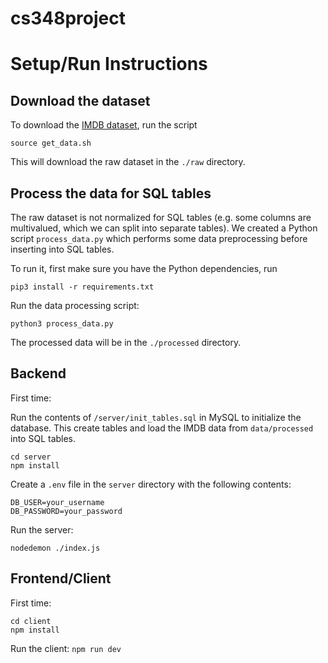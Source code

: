 # cs348project

# Setup/Run Instructions

## Download the dataset

To download the [IMDB dataset](https://www.imdb.com/interfaces/), run the script
```
source get_data.sh
```
This will download the raw dataset in the `./raw` directory. 

## Process the data for SQL tables

The raw dataset is not normalized for SQL tables (e.g. some columns are multivalued, which we can split into separate tables). We created a Python script `process_data.py` which performs some data preprocessing before inserting into SQL tables.

To run it, first make sure you have the Python dependencies, run 
```
pip3 install -r requirements.txt
```

Run the data processing script:
```
python3 process_data.py
```
The processed data will be in the `./processed` directory.


## Backend

First time:

Run the contents of `/server/init_tables.sql` in MySQL to initialize the database. This create tables and load the IMDB data from `data/processed` into SQL tables. 

```
cd server
npm install
```

Create a `.env` file in the `server` directory with the following contents:

```
DB_USER=your_username
DB_PASSWORD=your_password
```

Run the server:

```
nodedemon ./index.js
```

## Frontend/Client

First time:

```
cd client
npm install
```

Run the client:
`npm run dev`
